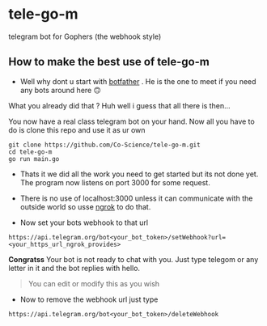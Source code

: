 # tele-go-m
telegram bot for Gophers (the webhook style)

## How to make the best use of tele-go-m

- Well why dont u start with [botfather](https://t.me/botfather) . He is the one to meet if you need any bots around here 🙃

What you already did that ? Huh well i guess that all there is then... 

You now have a real class telegram bot on your hand. Now all you have to do is clone this repo and use it as ur own

```
git clone https://github.com/Co-Science/tele-go-m.git
cd tele-go-m
go run main.go
```

- Thats it we did all the work you need to get started but its not done yet. The program now listens on port 3000 for some request.

- There is no use of localhost:3000 unless it can communicate with the outside world so usse [ngrok](https://ngrok.com/) to do that.

- Now set your bots webhook to that url
```
https://api.telegram.org/bot<your_bot_token>/setWebhook?url=<your_https_url_ngrok_provides>
```

__Congratss__ Your bot is not ready to chat with you. Just type telegom or any letter in it and the bot replies with hello.

> You can edit or modify this as you wish

- Now to remove the webhook url just type 

```
https://api.telegram.org/bot<your_bot_token>/deleteWebhook
```
